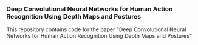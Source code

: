 ### Deep Convolutional Neural Networks for Human Action Recognition Using Depth Maps and Postures 
This repository contains code for the paper  "Deep Convolutional Neural Networks for Human Action Recognition Using Depth Maps and Postures" 
